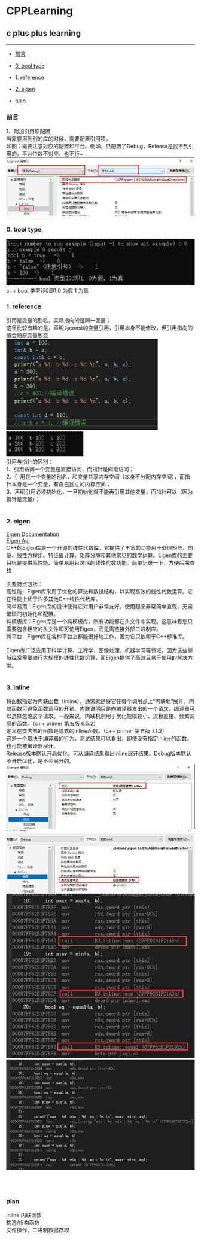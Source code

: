 # CPPLearning
## c plus plus learning <br>
****
* [前言](#前言) <br>
* [0. bool type](#0-bool-type) <br>
* [1. reference](#1-reference) <br>
* [2. eigen](#2-eigen) <br>

* [plan](#plan) <br>

### 前言
1、附加引用项配置<br>
当需要用到别的库的时候，需要配置引用项。<br>
如图：需要注意对应的配置和平台。例如，只配置了Debug，Release是找不到引用的。平台位数不对应，也不行~ <br>
![image](./Example/res/output/00.png) <br>

### 0. bool type
![image](./Example/res/output/e0_bool.jpg) <br>
c++ bool 类型非0即1  0 为假 1 为真 
<br>

### 1. reference
引用是变量的别名，实际指向的是同一变量；<br>
这里比较有趣的是，声明为const的变量引用，引用本身不能修改，但引用指向的值会随原变量改变<br>
![image](./Example/res/output/e1_ref_1.jpg) <br>
![image](./Example/res/output/e1_ref_2.jpg) <br>
引用与指针的区别：<br>
1、引用访问一个变量是直接访问，而指针是间距访问；<br>
2、引用是一个变量的别名，和变量共享内存空间（本身不分配内存空间），而指针本身是一个变量，有自己独立的内存空间；<br>
3、声明引用必须初始化，一旦初始化就不能再引用其他变量，而指针可以（因为指针是变量）；<br>
<br>

### 2. eigen
[Eigen Documentation](https://eigen.tuxfamily.org/index.php?title=Main_Page#Documentation)  <br>
[Eigen Api](https://eigen.tuxfamily.org/dox/annotated.html) <br>
C++的Eigen库是一个开源的线性代数库，它提供了丰富的功能用于处理矩阵、向量、线性方程组、特征值计算、矩阵分解和其他常见的数学运算。Eigen库的主要目标是提供高性能、简单易用且灵活的线性代数功能。简单记录一下，方便后期查找<br>
<br>
主要特点包括：<br>
高性能：Eigen库采用了优化的算法和数据结构，以实现高效的线性代数运算。它在性能上优于许多其他C++线性代数库。<br>
简单易用：Eigen库的设计使得它对用户非常友好，使用起来非常简单直观，无需繁琐的初始化和配置。<br>
纯模板库：Eigen库是一个纯模板库，所有功能都在头文件中实现。这意味着您只需要包含相应的头文件即可使用Eigen，而无需链接外部二进制库。<br>
跨平台：Eigen库在各种平台上都能很好地工作，因为它只依赖于C++标准库。<br>
<br>
Eigen库广泛应用于科学计算、工程学、图像处理、机器学习等领域，因为这些领域经常需要进行大规模的线性代数运算，而Eigen提供了高效且易于使用的解决方案。<br>
<br>

### 3. inline
将函数指定为内联函数（inline），通常就是将它在每个调用点上“内联地”展开。内联函数可避免函数调用的开销。内联说明只是向编译器发出的一个请求，编译器可以选择忽略这个请求。一般来说，内联机制用于优化规模较小、流程直接、频繁调用的函数。（c++ primer 第五版 6.5.2）<br>
定义在类内部的函数是隐式的inline函数。（c++ primer 第五版 7.1.2）<br>
这是一个取决于编译器的行为，测试结果可以看出，即使没有指定inline的函数，也可能被编译器展开。<br>
Release版本默认开启优化，可从编译结果看出inline展开结果。Debug版本默认不开启优化，是不会展开的。<br>
![debug 开启优化](./Example/res/output/e3_inline_0.jpg) <br>
![debug 设置调试信息格式](./Example/res/output/e3_inline_1.jpg) <br>
![未展开](./Example/res/output/e3_inline_2.jpg) <br>
![展开](./Example/res/output/e3_inline_3.jpg) <br>


<br>
<br>

### plan
inline 内联函数 <br>
构造/析构函数 <br>
文件操作，二进制数据存取<br>

